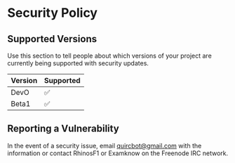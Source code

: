 # Security Policy

## Supported Versions

Use this section to tell people about which versions of your project are
currently being supported with security updates.

| Version | Supported          |
| ------- | ------------------ |
| DevO  | :white_check_mark: |
| Beta1 | :white_check_mark:   |

## Reporting a Vulnerability

In the event of a security issue, email quircbot@gmail.com with the information or contact RhinosF1 or Examknow on the Freenode IRC network.
